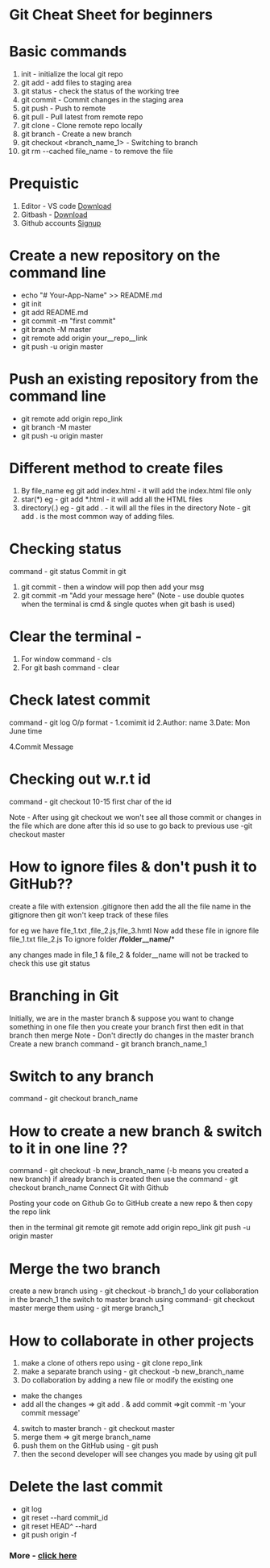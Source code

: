 # Git Cheat Sheet for beginners

# Basic commands
1. init - initialize the local git repo
2. git add<file> - add files to staging area
3. git status - check the status of the working tree
4. git commit - Commit changes in the staging area
5. git push - Push to remote 
6. git pull - Pull latest from remote repo
7. git clone - Clone remote repo locally
8. git branch <branch _name_1> - Create a new branch
9. git checkout <branch_name_1> - Switching to branch
10. git rm --cached file_name  - to remove the file

# Prequistic
1. Editor - VS code [Download](https://code.visualstudio.com/download)
2. Gitbash - [Download](https://git-scm.com/downloads)
3. Github accounts [Signup](https://github.com/join)

# Create a new repository on the command line
- echo "# Your-App-Name" >> README.md
- git init
- git add README.md
- git commit -m "first commit"
- git branch -M master
- git remote add origin your__repo__link
- git push -u origin master

# Push an existing repository from the command line
- git remote add origin repo_link
- git branch -M master
- git push -u origin master
# Different method to create files 
1. By file_name 
eg git add index.html - it will add the index.html file only
2. star(*)
eg - git add *.html - it will add all the HTML files
3. directory(.)
eg - git add . - it will all the files in the directory 
Note - git add . is the most common way of adding files.

# Checking status 
command - git status 
Commit in git
1. git commit - then a window will pop then add your msg
2. git commit -m  "Add your message here" (Note - use double quotes when the terminal is cmd & single quotes when git bash is used)

# Clear the terminal - 
1. For window
command - cls
2. For git bash
command - clear 


# Check latest commit 
command - git log
 O/p format - 
 1.comimit id
 2.Author: name <email>
 3.Date: Mon June time
 
 4.Commit Message
 
# Checking out w.r.t id 
command - git checkout 10-15 first char of the id

Note - After using git checkout we won't see all those commit or changes in the file which are done after this id
so use to go back to previous use 
-git checkout master 


# How to ignore files & don't push it to GitHub??
create a file with extension .gitignore
then add the all the file name in the gitignore then git won't keep track of these files


for eg we have file_1.txt ,file_2.js,file_3.hmtl
Now add these file in ignore file 
file_1.txt
file_2.js
To ignore folder 
**/folder__name/***


any changes made in file_1 & file_2  & folder__name will not be tracked
to check this use git status

# Branching in Git
Initially, we are in the master branch & suppose you want to change something in one file then you create your branch first then edit in that branch then merge
Note - Don't directly do changes in the master branch
Create a new branch
command - git branch branch_name_1

# Switch to any branch 
command - git checkout branch_name

# How to create a new branch & switch to it in one line ??
command  - git checkout -b new_branch_name (-b means you created a new branch)
if already branch is created then use the command - git checkout branch_name Connect Git with Github

Posting your code on Github
Go to GitHub 
create a new repo & then copy the repo link

then in the terminal
git remote
git remote add origin repo_link
git push -u origin master
 

 
 # Merge the two branch
create a new branch using - git checkout -b branch_1
do your collaboration in the branch_1 
the switch to master branch using command- git checkout master
merge them using  - git  merge branch_1


# How to collaborate in other projects 
1. make a clone of others repo using - git clone repo_link
2. make a separate branch using - git checkout -b new_branch_name
3. Do collaboration by adding a new file or modify the existing one 
  - make the changes
  - add all the changes =>  git add . & add commit =>git commit -m 'your commit message'
4. switch to master branch - git checkout  master
5. merge them => git merge branch_name
6. push them on the GitHub using - git push 
7. then the second developer will see changes you made by using git pull


# Delete the last commit 
- git log
- git reset --hard commit_id
- git reset HEAD^ --hard
- git push origin -f


### More - [click here](https://scotch.io/bar-talk/git-cheat-sheet)
